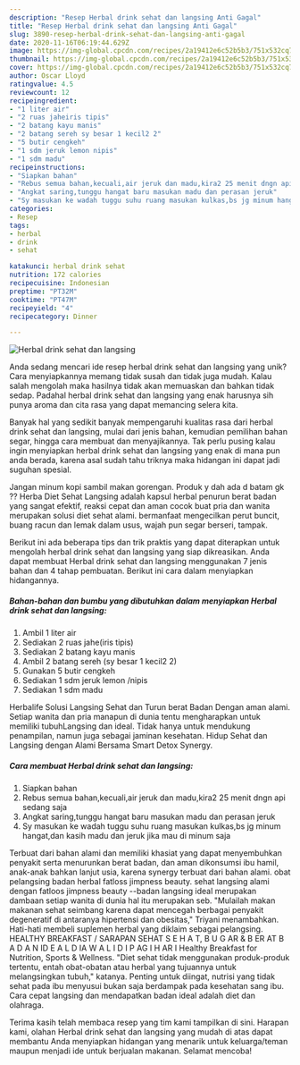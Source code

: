 ```yaml
---
description: "Resep Herbal drink sehat dan langsing Anti Gagal"
title: "Resep Herbal drink sehat dan langsing Anti Gagal"
slug: 3890-resep-herbal-drink-sehat-dan-langsing-anti-gagal
date: 2020-11-16T06:19:44.629Z
image: https://img-global.cpcdn.com/recipes/2a19412e6c52b5b3/751x532cq70/herbal-drink-sehat-dan-langsing-foto-resep-utama.jpg
thumbnail: https://img-global.cpcdn.com/recipes/2a19412e6c52b5b3/751x532cq70/herbal-drink-sehat-dan-langsing-foto-resep-utama.jpg
cover: https://img-global.cpcdn.com/recipes/2a19412e6c52b5b3/751x532cq70/herbal-drink-sehat-dan-langsing-foto-resep-utama.jpg
author: Oscar Lloyd
ratingvalue: 4.5
reviewcount: 12
recipeingredient:
- "1 liter air"
- "2 ruas jaheiris tipis"
- "2 batang kayu manis"
- "2 batang sereh sy besar 1 kecil2 2"
- "5 butir cengkeh"
- "1 sdm jeruk lemon nipis"
- "1 sdm madu"
recipeinstructions:
- "Siapkan bahan"
- "Rebus semua bahan,kecuali,air jeruk dan madu,kira2 25 menit dngn api sedang saja"
- "Angkat saring,tunggu hangat baru masukan madu dan perasan jeruk"
- "Sy masukan ke wadah tuggu suhu ruang masukan kulkas,bs jg minum hangat,dan kasih madu dan jeruk jika mau di minum saja"
categories:
- Resep
tags:
- herbal
- drink
- sehat

katakunci: herbal drink sehat 
nutrition: 172 calories
recipecuisine: Indonesian
preptime: "PT32M"
cooktime: "PT47M"
recipeyield: "4"
recipecategory: Dinner

---
```



![Herbal drink sehat dan langsing](https://img-global.cpcdn.com/recipes/2a19412e6c52b5b3/751x532cq70/herbal-drink-sehat-dan-langsing-foto-resep-utama.jpg)

Anda sedang mencari ide resep herbal drink sehat dan langsing yang unik? Cara menyiapkannya memang tidak susah dan tidak juga mudah. Kalau salah mengolah maka hasilnya tidak akan memuaskan dan bahkan tidak sedap. Padahal herbal drink sehat dan langsing yang enak harusnya sih punya aroma dan cita rasa yang dapat memancing selera kita.

Banyak hal yang sedikit banyak mempengaruhi kualitas rasa dari herbal drink sehat dan langsing, mulai dari jenis bahan, kemudian pemilihan bahan segar, hingga cara membuat dan menyajikannya. Tak perlu pusing kalau ingin menyiapkan herbal drink sehat dan langsing yang enak di mana pun anda berada, karena asal sudah tahu triknya maka hidangan ini dapat jadi suguhan spesial.

Jangan minum kopi sambil makan gorengan. Produk y dah ada d batam gk ?? Herba Diet Sehat Langsing adalah kapsul herbal penurun berat badan yang sangat efektif, reaksi cepat dan aman cocok buat pria dan wanita merupakan solusi diet sehat alami. bermanfaat mengecilkan perut buncit, buang racun dan lemak dalam usus, wajah pun segar berseri, tampak.


Berikut ini ada beberapa tips dan trik praktis yang dapat diterapkan untuk mengolah herbal drink sehat dan langsing yang siap dikreasikan. Anda dapat membuat Herbal drink sehat dan langsing menggunakan 7 jenis bahan dan 4 tahap pembuatan. Berikut ini cara dalam menyiapkan hidangannya.

<!--inarticleads1-->

##### Bahan-bahan dan bumbu yang dibutuhkan dalam menyiapkan Herbal drink sehat dan langsing:

1. Ambil 1 liter air
1. Sediakan 2 ruas jahe(iris tipis)
1. Sediakan 2 batang kayu manis
1. Ambil 2 batang sereh (sy besar 1 kecil2 2)
1. Gunakan 5 butir cengkeh
1. Sediakan 1 sdm jeruk lemon /nipis
1. Sediakan 1 sdm madu


Herbalife Solusi Langsing Sehat dan Turun berat Badan Dengan aman alami. Setiap wanita dan pria manapun di dunia tentu mengharapkan untuk memiliki tubuhLangsing dan ideal. Tidak hanya untuk mendukung penampilan, namun juga sebagai jaminan kesehatan. Hidup Sehat dan Langsing dengan Alami Bersama Smart Detox Synergy. 

<!--inarticleads2-->

##### Cara membuat Herbal drink sehat dan langsing:

1. Siapkan bahan
1. Rebus semua bahan,kecuali,air jeruk dan madu,kira2 25 menit dngn api sedang saja
1. Angkat saring,tunggu hangat baru masukan madu dan perasan jeruk
1. Sy masukan ke wadah tuggu suhu ruang masukan kulkas,bs jg minum hangat,dan kasih madu dan jeruk jika mau di minum saja


Terbuat dari bahan alami dan memiliki khasiat yang dapat menyembuhkan penyakit serta menurunkan berat badan, dan aman dikonsumsi ibu hamil, anak-anak bahkan lanjut usia, karena synergy terbuat dari bahan alami. obat pelangsing badan herbal fatloss jimpness beauty. sehat langsing alami dengan fatloos jimpness beauty --badan langsing ideal merupakan dambaan setiap wanita di dunia hal itu merupakan seb. &#34;Mulailah makan makanan sehat seimbang karena dapat mencegah berbagai penyakit degeneratif di antaranya hipertensi dan obesitas,&#34; Triyani menambahkan. Hati-hati membeli suplemen herbal yang diklaim sebagai pelangsing. HEALTHY BREAKFAST / SARAPAN SEHAT S E H A T, B U G AR &amp; B ER AT B A D A N ID E A L D IA W A L I D I P AG I H AR I Healthy Breakfast for Nutrition, Sports &amp; Wellness. &#34;Diet sehat tidak menggunakan produk-produk tertentu, entah obat-obatan atau herbal yang tujuannya untuk melangsingkan tubuh,&#34; katanya. Penting untuk diingat, nutrisi yang tidak sehat pada ibu menyusui bukan saja berdampak pada kesehatan sang ibu. Cara cepat langsing dan mendapatkan badan ideal adalah diet dan olahraga. 

Terima kasih telah membaca resep yang tim kami tampilkan di sini. Harapan kami, olahan Herbal drink sehat dan langsing yang mudah di atas dapat membantu Anda menyiapkan hidangan yang menarik untuk keluarga/teman maupun menjadi ide untuk berjualan makanan. Selamat mencoba!
